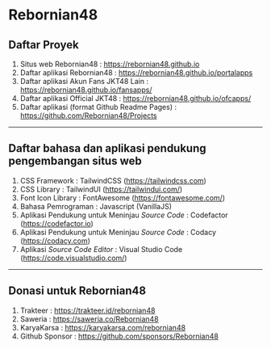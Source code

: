 # Rebornian48

## Daftar Proyek

1. Situs web Rebornian48 : <https://rebornian48.github.io>
2. Daftar aplikasi Rebornian48 : <https://rebornian48.github.io/portalapps>
3. Daftar aplikasi Akun Fans JKT48 Lain : <https://rebornian48.github.io/fansapps/>
4. Daftar aplikasi Official JKT48 : <https://rebornian48.github.io/ofcapps/>
5. Daftar aplikasi (format Github Readme Pages) : <https://github.com/Rebornian48/Projects>

---

## Daftar bahasa dan aplikasi pendukung pengembangan situs web

1. CSS Framework : TailwindCSS (<https://tailwindcss.com>)
2. CSS Library : TailwindUI (<https://tailwindui.com/>)
3. Font Icon Library : FontAwesome (<https://fontawesome.com/>)
4. Bahasa Pemrograman : Javascript (VanillaJS)
5. Aplikasi Pendukung untuk Meninjau _Source Code_ : Codefactor (<https://codefactor.io>)
6. Aplikasi Pendukung untuk Meninjau _Source Code_ : Codacy (<https://codacy.com>)
7. Aplikasi _Source Code Editor_ : Visual Studio Code (<https://code.visualstudio.com/>)

---

## Donasi untuk Rebornian48

1. Trakteer : <https://trakteer.id/rebornian48>
2. Saweria : <https://saweria.co/Rebornian48>
3. KaryaKarsa : <https://karyakarsa.com/rebornian48>
4. Github Sponsor : <https://github.com/sponsors/Rebornian48>
